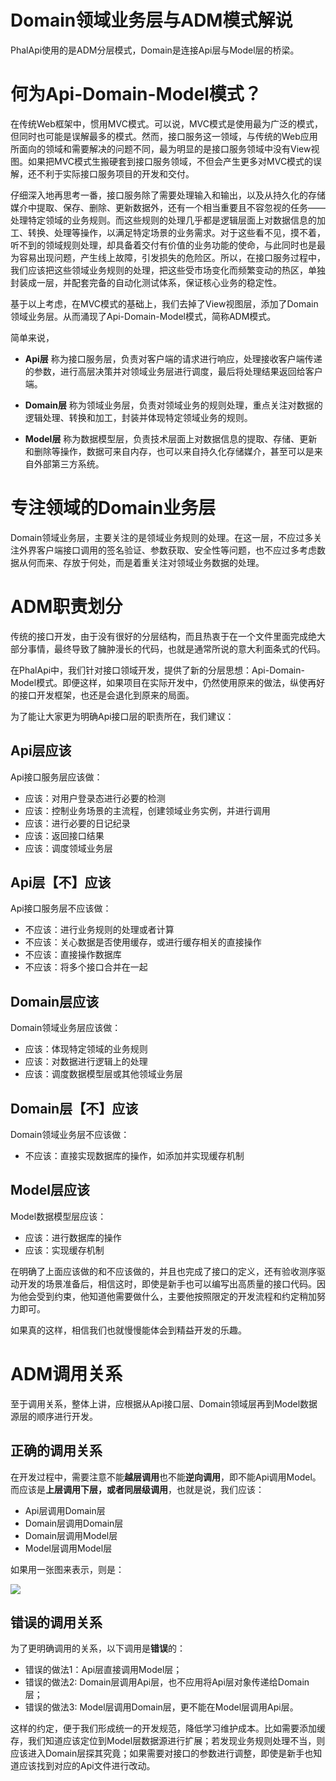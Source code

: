 # Domain领域业务层与ADM模式解说

PhalApi使用的是ADM分层模式，Domain是连接Api层与Model层的桥梁。

# 何为Api-Domain-Model模式？

在传统Web框架中，惯用MVC模式。可以说，MVC模式是使用最为广泛的模式，但同时也可能是误解最多的模式。然而，接口服务这一领域，与传统的Web应用所面向的领域和需要解决的问题不同，最为明显的是接口服务领域中没有View视图。如果把MVC模式生搬硬套到接口服务领域，不但会产生更多对MVC模式的误解，还不利于实际接口服务项目的开发和交付。  

仔细深入地再思考一番，接口服务除了需要处理输入和输出，以及从持久化的存储媒介中提取、保存、删除、更新数据外，还有一个相当重要且不容忽视的任务——处理特定领域的业务规则。而这些规则的处理几乎都是逻辑层面上对数据信息的加工、转换、处理等操作，以满足特定场景的业务需求。对于这些看不见，摸不着，听不到的领域规则处理，却具备着交付有价值的业务功能的使命，与此同时也是最为容易出现问题，产生线上故障，引发损失的危险区。所以，在接口服务过程中，我们应该把这些领域业务规则的处理，把这些受市场变化而频繁变动的热区，单独封装成一层，并配套完备的自动化测试体系，保证核心业务的稳定性。  

基于以上考虑，在MVC模式的基础上，我们去掉了View视图层，添加了Domain领域业务层。从而涌现了Api-Domain-Model模式，简称ADM模式。  

简单来说，  

 + **Api层**   称为接口服务层，负责对客户端的请求进行响应，处理接收客户端传递的参数，进行高层决策并对领域业务层进行调度，最后将处理结果返回给客户端。  

 + **Domain层**   称为领域业务层，负责对领域业务的规则处理，重点关注对数据的逻辑处理、转换和加工，封装并体现特定领域业务的规则。  

 + **Model层**   称为数据模型层，负责技术层面上对数据信息的提取、存储、更新和删除等操作，数据可来自内存，也可以来自持久化存储媒介，甚至可以是来自外部第三方系统。  

# 专注领域的Domain业务层

Domain领域业务层，主要关注的是领域业务规则的处理。在这一层，不应过多关注外界客户端接口调用的签名验证、参数获取、安全性等问题，也不应过多考虑数据从何而来、存放于何处，而是着重关注对领域业务数据的处理。  

# ADM职责划分

传统的接口开发，由于没有很好的分层结构，而且热衷于在一个文件里面完成绝大部分事情，最终导致了臃肿漫长的代码，也就是通常所说的意大利面条式的代码。  
  
在PhalApi中，我们针对接口领域开发，提供了新的分层思想：Api-Domain-Model模式。即便这样，如果项目在实际开发中，仍然使用原来的做法，纵使再好的接口开发框架，也还是会退化到原来的局面。    
  
为了能让大家更为明确Api接口层的职责所在，我们建议：  
  
## Api层应该 

Api接口服务层应该做：  

 + 应该：对用户登录态进行必要的检测
 + 应该：控制业务场景的主流程，创建领域业务实例，并进行调用
 + 应该：进行必要的日记纪录
 + 应该：返回接口结果
 + 应该：调度领域业务层

## Api层【不】应该 
  
Api接口服务层不应该做：  

 + 不应该：进行业务规则的处理或者计算
 + 不应该：关心数据是否使用缓存，或进行缓存相关的直接操作
 + 不应该：直接操作数据库
 + 不应该：将多个接口合并在一起
   
## Domain层应该

Domain领域业务层应该做：  

 + 应该：体现特定领域的业务规则  
 + 应该：对数据进行逻辑上的处理  
 + 应该：调度数据模型层或其他领域业务层

## Domain层【不】应该 

Domain领域业务层不应该做：  

 + 不应该：直接实现数据库的操作，如添加并实现缓存机制  

## Model层应该

Model数据模型层应该：  

 + 应该：进行数据库的操作
 + 应该：实现缓存机制  


在明确了上面应该做的和不应该做的，并且也完成了接口的定义，还有验收测序驱动开发的场景准备后，相信这时，即使是新手也可以编写出高质量的接口代码。因为他会受到约束，他知道他需要做什么，主要他按照限定的开发流程和约定稍加努力即可。  
  
如果真的这样，相信我们也就慢慢能体会到精益开发的乐趣。  

# ADM调用关系

至于调用关系，整体上讲，应根据从Api接口层、Domain领域层再到Model数据源层的顺序进行开发。  
  
## 正确的调用关系

在开发过程中，需要注意不能**越层调用**也不能**逆向调用**，即不能Api调用Model。而应该是**上层调用下层，或者同层级调用**，也就是说，我们应该：
  
 + Api层调用Domain层
 + Domain层调用Domain层
 + Domain层调用Model层
 + Model层调用Model层
   
如果用一张图来表示，则是：  

![](http://cdn7.phalapi.net/ch-2-api-domain-model-call.png)

## 错误的调用关系

为了更明确调用的关系，以下调用是**错误**的：  
  
 + 错误的做法1：Api层直接调用Model层；  
 + 错误的做法2: Domain层调用Api层，也不应用将Api层对象传递给Domain层；  
 + 错误的做法3: Model层调用Domain层，更不能在Model层调用Api层。   
   
这样的约定，便于我们形成统一的开发规范，降低学习维护成本。比如需要添加缓存，我们知道应该定位到Model层数据源进行扩展；若发现业务规则处理不当，则应该进入Domain层探其究竟；如果需要对接口的参数进行调整，即使是新手也知道应该找到对应的Api文件进行改动。   


